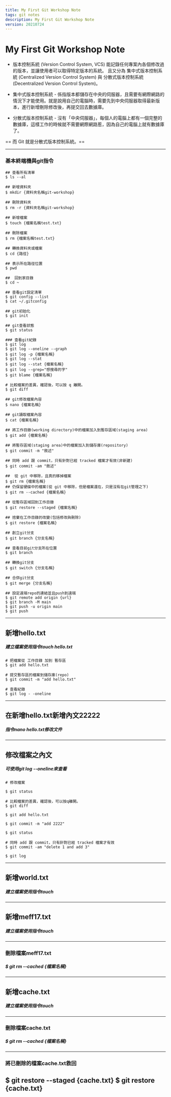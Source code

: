 ```yaml
---
title: My First Git Workshop Note
tags: git notes
description: My First Git Workshop Note
version: 20210724
---
```


# My First Git Workshop Note

* 版本控制系統 (Version Control System, VCS) 能記錄任何專案內各個修改過的版本，並讓使用者可以取得特定版本的系統。
且又分為 集中式版本控制系統 (Centralized Version Control System) 與 分散式版本控制系統 (Decentralized Version Control System)。

* 集中式版本控制系統 - 係指版本都儲存在中央的伺服器，且需要有網際網路的情況下才能使用。就是說用自己的電腦時，需要先到中央伺服器取得最新版本，進行新增刪除修改後，再提交回去數據庫。

* 分散式版本控制系統 - 沒有「中央伺服器」，每個人的電腦上都有一個完整的數據庫，這樣工作的時候就不需要網際網路惹，因為自己的電腦上就有數據庫了。

== 而 Git 就是分散式版本控制系統。==

---
### 基本終端機與git指令
```bash=
## 查看所有清單
$ ls --al

## 新增資料夾
$ mkdir {資料夾名稱git-workshop}

## 刪除資料夾
$ rm -r {資料夾名稱git-workshop}

## 新增檔案
$ touch {檔案名稱test.txt}

## 刪除檔案
$ rm {檔案名稱test.txt}

## 轉換資料夾或檔案
$ cd {路徑}

## 表示所在路徑位置
$ pwd

##  回到家目錄
$ cd ~

## 查看git設定清單
$ git config --list
$ cat ~/.gitconfig

## git初始化
$ git init

## git查看狀態
$ git status

### 查看git紀錄
$ git log
$ git log --oneline --graph
$ git log -p {檔案名稱}
$ git log --stat
$ git log --stat {檔案名稱} 
$ git log --grep="想搜尋的字"
$ git blame {檔案名稱}

# 比較檔案的差異，確認後，可以按 q 離開。
$ git diff

## git修改檔案內容
$ nano {檔案名稱}

## git讀取檔案內容
$ cat {檔案名稱}

## 將工作目錄(working directory)中的檔案加入到暫存區域(staging area)
$ git add {檔案名稱}

## 將暫存區域(staging area)中的檔案加入到儲存庫(repository)
$ git commit -m "敘述"

## 同時 add 跟 commit，只有針對已經 tracked 檔案才有效(非新建)
$ git commit -am "敘述"

##  從 git 中移除，且真的移掉檔案 
$ git rm {檔案名稱}
## 仍保留硬碟中的檔案(從 git 中移除，但是檔案還在，只是沒有在git管理之下) 
$ git rm --cached {檔案名稱}

## 從暫存區域回到工作目錄
$ git restore --staged {檔案名稱}
 
## 捨棄在工作目錄的改變(包括修改與刪除)
$ git restore {檔案名稱}

## 創立git分支
$ git branch {分支名稱}

## 查看目前git分支所在位置
$ git branch 

## 轉換git分支
$ git switch {分支名稱}

## 合併git分支
$ git merge {分支名稱}

## 設定遠端repo的連結並且push到遠端  
$ git remote add origin {url}
$ git branch -M main
$ git push -u origin main
$ git push
```
---
## 新增hello.txt
##### 建立檔案使用指令touch hello.txt
```bash=
# 把檔案從 工作目錄 加到 暫存區
$ git add hello.txt

# 提交暫存區的檔案到儲存庫(repo)
$ git commit -m "add hello.txt"

# 查看紀錄
$ git log - -oneline

```
---
## 在新增hello.txt新增內文22222
##### 指令nano hello.txt修改文件
---
## 修改檔案之內文
##### 可使用git log --oneline來查看
```bash=
# 修改檔案

$ git status

# 比較檔案的差異，確認後，可以按q離開。
$ git diff

$ git add hello.txt

$ git commit -m "add 2222"

$ git status

# 同時 add 跟 commit，只有針對已經 tracked 檔案才有效
$ git commit -am "delete 1 and add 3"

$ git log

```
---
## 新增world.txt
##### 建立檔案使用指令touch
---
## 新增meff17.txt
##### 建立檔案使用指令touch
---
### 刪除檔案meff17.txt
##### $ git rm --cached {檔案名稱}
---
## 新增cache.txt
##### 建立檔案使用指令touch
---
### 刪除檔案cache.txt
##### $ git rm --cached {檔案名稱}
---
### 將已刪除的檔案cache.txt救回
$ git restore --staged {cache.txt}
$ git restore {cache.txt}
---

